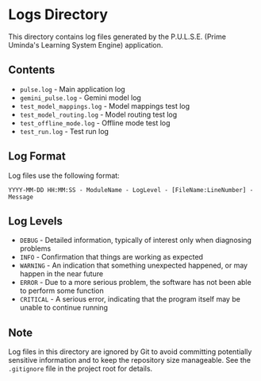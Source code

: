 # Logs Directory

This directory contains log files generated by the P.U.L.S.E. (Prime Uminda's Learning System Engine) application.

## Contents

- `pulse.log` - Main application log
- `gemini_pulse.log` - Gemini model log
- `test_model_mappings.log` - Model mappings test log
- `test_model_routing.log` - Model routing test log
- `test_offline_mode.log` - Offline mode test log
- `test_run.log` - Test run log

## Log Format

Log files use the following format:

```
YYYY-MM-DD HH:MM:SS - ModuleName - LogLevel - [FileName:LineNumber] - Message
```

## Log Levels

- `DEBUG` - Detailed information, typically of interest only when diagnosing problems
- `INFO` - Confirmation that things are working as expected
- `WARNING` - An indication that something unexpected happened, or may happen in the near future
- `ERROR` - Due to a more serious problem, the software has not been able to perform some function
- `CRITICAL` - A serious error, indicating that the program itself may be unable to continue running

## Note

Log files in this directory are ignored by Git to avoid committing potentially sensitive information and to keep the repository size manageable. See the `.gitignore` file in the project root for details.
